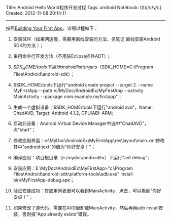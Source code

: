 Title: Android Hello World程序开发过程
Tags: android
Notebook: t[t/j/o/y/c]
Created: 2012-11-08 20:14:11

------

按照[Building Your First App]( https://developer.android.com/training/basics/firstapp/index.html )，详细过程如下：

1. 安装SDK（如果网速慢，需要用离线安装的方法，见笔记 离线安装Android SDK的方法 ）；

1. 采用命令行开发方法（不用装Eclipse插件ADT）；

1. $SDK_HOME/tools下运行android list targets（$SDK_HOME=C:\Program Files\Android\android-sdk）；

1. $SDK_HOME/tools下运行"android create project --target 2 --name MyFirstApp --path e:/MyDoc/AndroidEx/MyFirstApp --activity MainActivity --package com.example.myfirstapp"；

1. 生成一个虚拟设备：$SDK_HOME/tools下运行"android avd"，Name: ChadAVD, Target: Android 4.1.2, CPU/ABI: ARM;

1. 启动此设备：Android Virtual Device Manager中选中"ChadAVD"，点"start"；

1. 修改应用界面：e:\MyDoc\AndroidEx\MyFirstApp\res\layout\main.xml修改其中"android:text"的值为"你好安卓！"；

1. 编译应用：项目根目录（e:/mydoc/androidEx）下运行"ant debug";

1. 安装应用：E:\MyDoc\AndroidEx\MyFirstApp>"c:\Program Files\Android\android-sdk\platform-tools\adb.exe" install bin/MyFirstApp-debug.apk；

1. 验证安装成功：在应用列表里可以看到MainActivity，点击，可以看到"你好安卓！"；

1. 如果修改了源代码，需要在AVD里卸载MainActivity，然后再用adb install安装，否则报“App already exists”错误。